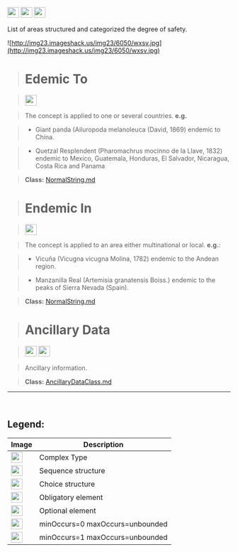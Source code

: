 <img src='http://imageshack.us/a/img16/5397/multipleg.jpg' width='26' height='24' /> <img src='http://img6.imageshack.us/img6/1315/sequencej.jpg' width='26' height='24' /> <img src='http://img19.imageshack.us/img19/4356/infinitol.jpg' width='26' height='24' />

List of areas structured and categorized the degree of safety.

![http://img23.imageshack.us/img23/6050/wxsv.jpg](http://img23.imageshack.us/img23/6050/wxsv.jpg)




> # Edemic To #

> <img src='http://img585.imageshack.us/img585/4808/optional.jpg' width='26' height='24' />

> The concept is applied to one or several countries. <b>e.g.</b>

> -	Giant panda (Ailuropoda melanoleuca (David, 1869) endemic to China.

> -	Quetzal Resplendent (Pharomachrus mocinno de la Llave, 1832) endemic to Mexico, Guatemala, Honduras, El Salvador, Nicaragua, Costa Rica and Panama

> <b>Class:</b> [NormalString.md](../wiki/NormalString.md) 

> # Endemic In #

> <img src='http://img585.imageshack.us/img585/4808/optional.jpg' width='26' height='24' />

> The concept is applied to an area either multinational or local. <b>e.g.</b>:

> - Vicuña (Vicugna vicugna Molina, 1782) endemic to the Andean region.

> - Manzanilla Real (Artemisia granatensis Boiss.) endemic to the peaks of Sierra Nevada (Spain).

> <b>Class:</b> [NormalString.md](../wiki/NormalString.md) 


> # Ancillary Data #

> <img src='http://imageshack.us/a/img16/5397/multipleg.jpg' width='26' height='24' /> <img src='http://img19.imageshack.us/img19/4356/infinitol.jpg' width='26' height='24' />

> Ancillary information.

> <b>Class:</b> [AncillaryDataClass.md](../wiki/AncillaryDataClass.md) 


---

<br>
<h2><b>Legend:</b></h2>

<table><thead><th>Image</th><th>Description</th></thead><tbody>
<tr><td><img src='http://imageshack.us/a/img16/5397/multipleg.jpg' width='26' height='24' /></td><td>Complex Type</td></tr>
<tr><td><img src='http://img6.imageshack.us/img6/1315/sequencej.jpg' width='26' height='24' /></td><td>Sequence structure</td></tr>
<tr><td><img src='http://img266.imageshack.us/img266/2791/choice.jpg' width='26' height='24' /></td><td>Choice structure</td></tr>
<tr><td><img src='http://img52.imageshack.us/img52/2777/elementkw.jpg' width='26' height='24' /></td><td>Obligatory element</td></tr>
<tr><td><img src='http://img585.imageshack.us/img585/4808/optional.jpg' width='26' height='24' /></td><td>Optional element</td></tr>
<tr><td><img src='http://img19.imageshack.us/img19/4356/infinitol.jpg' width='26' height='24' /></td><td>minOccurs=0 maxOccurs=unbounded</td></tr>
<tr><td><img src='http://img198.imageshack.us/img198/6134/unoinfinito.jpg' width='26' height='24' /></td><td>minOccurs=1 maxOccurs=unbounded</td></tr>
